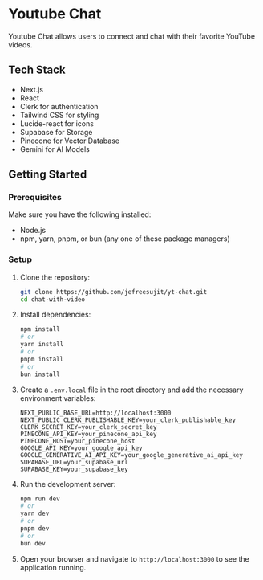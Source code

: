 # Youtube Chat

Youtube Chat allows users to connect and chat with their favorite YouTube videos.

## Tech Stack

- Next.js
- React
- Clerk for authentication
- Tailwind CSS for styling
- Lucide-react for icons
- Supabase for Storage
- Pinecone for Vector Database
- Gemini for AI Models

## Getting Started

### Prerequisites

Make sure you have the following installed:

- Node.js
- npm, yarn, pnpm, or bun (any one of these package managers)

### Setup

1. Clone the repository:

   ```bash
   git clone https://github.com/jefreesujit/yt-chat.git
   cd chat-with-video
   ```

2. Install dependencies:
   ```bash
   npm install
   # or
   yarn install
   # or
   pnpm install
   # or
   bun install
   ```

3. Create a `.env.local` file in the root directory and add the necessary environment variables:
   ```env
   NEXT_PUBLIC_BASE_URL=http://localhost:3000
   NEXT_PUBLIC_CLERK_PUBLISHABLE_KEY=your_clerk_publishable_key
   CLERK_SECRET_KEY=your_clerk_secret_key
   PINECONE_API_KEY=your_pinecone_api_key
   PINECONE_HOST=your_pinecone_host
   GOOGLE_API_KEY=your_google_api_key
   GOOGLE_GENERATIVE_AI_API_KEY=your_google_generative_ai_api_key
   SUPABASE_URL=your_supabase_url
   SUPABASE_KEY=your_supabase_key
   ```

4. Run the development server:
   ```bash
   npm run dev
   # or
   yarn dev
   # or
   pnpm dev
   # or
   bun dev
   ```

5. Open your browser and navigate to `http://localhost:3000` to see the application running.
